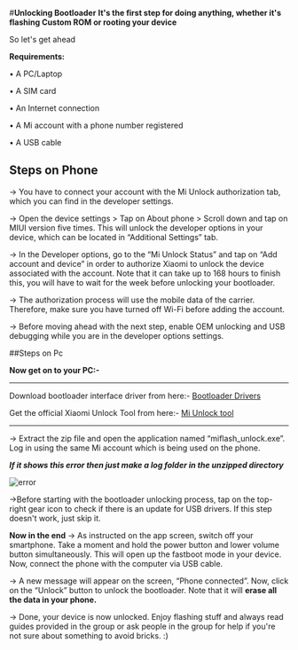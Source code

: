 ﻿---
hide:
  - navigation
---

#**Unlocking Bootloader**
**It's the first step for doing anything, whether it's flashing Custom ROM or rooting your device**

So let's get ahead

**Requirements:**

• A PC/Laptop

• A SIM card

• An Internet connection

• A Mi account with a phone number registered

• A USB cable

## Steps on Phone
-> You have to connect your account with the Mi Unlock authorization tab, which you can find in the developer settings.

-> Open the device settings > Tap on About phone > Scroll down and tap on MIUI version five times. This will unlock the developer options in your device, which can be located in “Additional Settings” tab.

-> In the Developer options, go to the “Mi Unlock Status” and tap on “Add account and device” in order to authorize Xiaomi to unlock the device associated with the account. Note that it can take up to 168 hours to finish this, you will have to wait for the week before unlocking your bootloader.

-> The authorization process will use the mobile data of the carrier. Therefore, make sure you have turned off Wi-Fi before adding the account.

-> Before moving ahead with the next step, enable OEM unlocking and USB debugging while you are in the developer options settings.

##Steps on Pc

**Now get on to your PC:-**

*** 
Download bootloader interface driver from here:- [Bootloader Drivers](https://t.me/XAGASupport/446550)

Get the official Xiaomi Unlock Tool from here:- [Mi Unlock tool](https://miuirom.org/updates/mi-flash-unlock)
***

-> Extract the zip file and open the application named “miflash_unlock.exe”. Log in using the same Mi account which is being used on the phone.

***If it shows this error then just make a log folder in the unzipped directory***

![error ](https://xiaomi.eu/community/attachments/miflash-install-message-1-png.48046/)

->Before starting with the bootloader unlocking process, tap on the top-right gear icon to check if there is an update for USB drivers. If this step doesn't work, just skip it.

**Now in the end**
-> As instructed on the app screen, switch off your smartphone. Take a moment and hold the power button and lower volume button simultaneously. This will open up the fastboot mode in your device. Now, connect the phone with the computer via USB cable.

-> A new message will appear on the screen, “Phone connected”. Now, click on the “Unlock” button to unlock the bootloader. Note that it will **erase all the data in your phone.**

-> Done, your device is now unlocked. Enjoy flashing stuff and always read guides provided in the group or ask people in the group for  help if you're not sure about something to avoid bricks. :)
